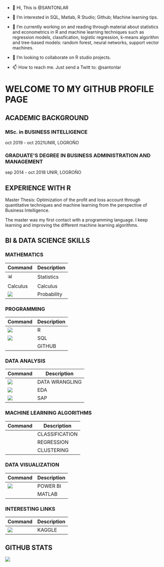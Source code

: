 - 👋 Hi, This is @SANTONLAR

- 👀 I’m interested in SQL, Matlab, R Studio; Github; Machine learning tips.

- 🌱 I’m currently working on and reading through material about statistics and econometrics in R and  machine learning techniques
such as regression models, classfication, logistic regression, k-means algorithm and
tree-based models: random forest, neural networks, support vector machines.

- 💞️ I’m looking to collaborate on R studio projects. 

- 📫 How to reach me. Just send a Twitt to: @santonlar

<!---it
SANTONLA/SANTONLA is a ✨ special ✨ repository because its `README.md` (this file) appears on your GitHub profile.
You can click the Preview link to take a look at your changes.
--->
# WELCOME TO MY GITHUB PROFILE PAGE

## ACADEMIC BACKGROUND

### MSc. in BUSINESS INTELLIGENCE

oct 2019 - oct 2021UNIR, LOGROÑO

### GRADUATE'S DEGREE IN BUSINESS ADMINISTRATION AND MANAGEMENT

sep 2014 - oct 2018 UNIR, LOGROÑO


## EXPERIENCE WITH R

Master Thesis: Optimization of the profit and loss account through quantitative techniques and machine learning from the perspective of Business Intelligence.

The master was my first contact with a programming language. I keep learning and improving the different machine learning algorithms.

## BI & DATA SCIENCE SKILLS

### MATHEMATICS
| Command | Description |
| --- | --- |
| 📊 | Statistics |
| Calculus | Calculus|
| <img src= " PROBABILIDAD.png"/>| Probability |
### PROGRAMMING
| Command | Description |
| --- | --- |
|<img src="https://img.shields.io/badge/R-276DC3?style=for-the-badge&logo=r&logoColor=white"/>| R |
|<img src="https://img.shields.io/badge/Microsoft_SQL_Server-CC2927?style=for-the-badge&logo=microsoft-sql-server&logoColor=white"/>| SQL|
|| GITHUB|

### DATA ANALYSIS
| Command | Description |
| --- | --- |
|<img src="https://img.shields.io/badge/R-276DC3?style=for-the-badge&logo=r&logoColor=white"/>|DATA WRANGLING|
|<img src="https://img.shields.io/badge/Microsoft_SQL_Server-CC2927?style=for-the-badge&logo=microsoft-sql-server&logoColor=white"/>| EDA|
|<img src="https://img.shields.io/badge/SAP-0FAAFF?style=for-the-badge&logo=sap&logoColor=white"/>| SAP|

### MACHINE LEARNING ALGORITHMS
| Command | Description |
| --- | --- |
|| CLASSIFICATION|
|| REGRESSION|
|| CLUSTERING |


### DATA VISUALIZATION
| Command | Description |
| --- | --- |
|<img src="https://img.shields.io/badge/PowerBI-F2C811?style=for-the-badge&logo=Power%20BI&logoColor=white"/>| POWER BI|
|| MATLAB|


### INTERESTING LINKS
| Command | Description |
| --- | --- |
| <img src="https://img.shields.io/badge/Kaggle-20BEFF?style=for-the-badge&logo=Kaggle&logoColor=white"/> |KAGGLE |






## GITHUB STATS

<img src="https://github-readme-stats.vercel.app/api?USERNAME={santonlar}">
